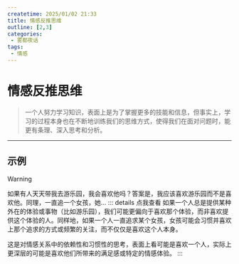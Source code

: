 ```yaml
---
createtime: 2025/01/02 21:33
title: 情感反推思维
outline: [2,3]
categories:
 - 雾都夜话
tags:
 - 情感
---
```


# 情感反推思维
>一个人努力学习知识，表面上是为了掌握更多的技能和信息，但事实上，学习的过程本身也在不断地训练我们的思维方式，使得我们在面对问题时，能更有条理、深入思考和分析。

---
## 示例

> [!WARNING]
> 如果有人天天带我去游乐园，我会喜欢他吗？答案是，我应该喜欢游乐园而不是喜欢他。同理，一直追一个女孩，她...
::: details 点我查看
如果一个人总是提供某种外在的体验或事物（比如游乐园），我们可能更偏向于喜欢那个体验，而非喜欢提供这个体验的人。同样地，如果一个人一直追求某个女孩，女孩可能会习惯并喜欢上那个追求的方式或频繁的关注，而不仅仅是喜欢这个人本身。

这是对情感关系中的依赖性和习惯性的思考，表面上看可能是喜欢一个人，实际上更深层的可能是喜欢他们所带来的满足感或特定的情感体验。
:::

